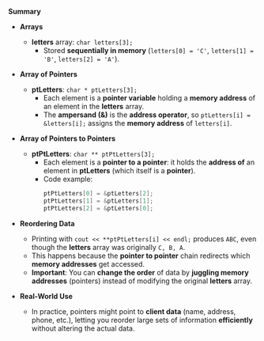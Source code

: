 **Summary**

- **Arrays**  
  - **letters** array: `char letters[3];`  
    - Stored **sequentially in memory** (`letters[0] = 'C'`, `letters[1] = 'B'`, `letters[2] = 'A'`).  

- **Array of Pointers**  
  - **ptLetters**: `char * ptLetters[3];`  
    - Each element is a **pointer variable** holding a **memory address** of an element in the **letters** array.  
    - The **ampersand (&)** is the **address operator**, so `ptLetters[i] = &letters[i];` assigns the **memory address** of `letters[i]`.  

- **Array of Pointers to Pointers**  
  - **ptPtLetters**: `char ** ptPtLetters[3];`  
    - Each element is a **pointer to a pointer**: it holds the **address of** an element in **ptLetters** (which itself is a **pointer**).  
    - Code example:
      ```cpp
      ptPtLetters[0] = &ptLetters[2];
      ptPtLetters[1] = &ptLetters[1];
      ptPtLetters[2] = &ptLetters[0];
      ```

- **Reordering Data**  
  - Printing with `cout << **ptPtLetters[i] << endl;` produces `ABC`, even though the **letters** array was originally `C, B, A`.  
  - This happens because the **pointer to pointer** chain redirects which **memory addresses** get accessed.  
  - **Important**: You can **change the order** of data by **juggling memory addresses** (pointers) instead of modifying the original **letters** array.  

- **Real-World Use**  
  - In practice, pointers might point to **client data** (name, address, phone, etc.), letting you reorder large sets of information **efficiently** without altering the actual data.
